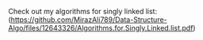 Check out my algorithms for singly linked list: (https://github.com/MirazAli789/Data-Structure-Algo/files/12643326/Algorithms.for.Singly.Linked.list.pdf)
